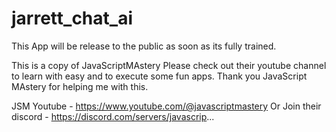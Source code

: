 # jarrett_chat_ai

This App will be release to the public as soon as its fully trained. 

This is a copy of JavaScriptMAstery
Please check out their youtube channel to learn with easy and to execute some fun apps. Thank you JavaScript MAstery for helping me with this. 

JSM Youtube - https://www.youtube.com/@javascriptmastery
Or Join their discord - https://discord.com/servers/javascrip...
